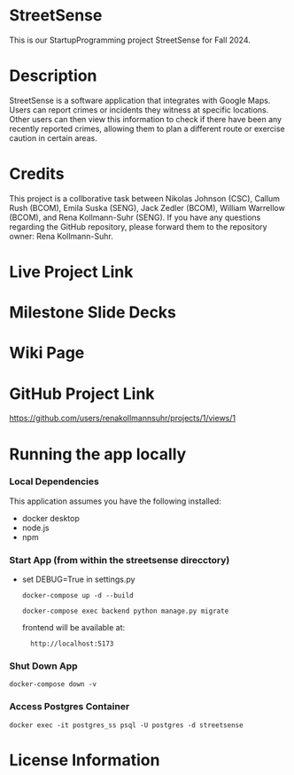 # StreetSense
This is our StartupProgramming project StreetSense for Fall 2024.

# Description
StreetSense is a software application that integrates with Google Maps. Users can report crimes or incidents they witness at specific locations. Other users can then view this information to check if there have been any recently reported crimes, allowing them to plan a different route or exercise caution in certain areas. 

# Credits
This project is a collborative task between Nikolas Johnson (CSC), Callum Rush (BCOM), Emila Suska (SENG), Jack Zedler (BCOM), William Warrellow (BCOM), and Rena Kollmann-Suhr (SENG). If you have any questions regarding the GitHub repository, please forward them to the repository owner: Rena Kollmann-Suhr.

# Live Project Link

# Milestone Slide Decks

# Wiki Page

# GitHub Project Link
https://github.com/users/renakollmannsuhr/projects/1/views/1

# Running the app locally
### Local Dependencies
This application assumes you have the following installed:
- docker desktop
- node.js
- npm

### Start App (from within the streetsense direcctory)

- set DEBUG=True in settings.py

    `docker-compose up -d --build`

    `docker-compose exec backend python manage.py migrate`

    frontend will be available at: 

        http://localhost:5173 

### Shut Down App

    docker-compose down -v

### Access Postgres Container

    docker exec -it postgres_ss psql -U postgres -d streetsense

# License Information
